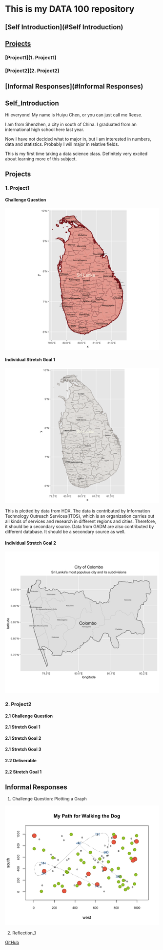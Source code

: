 # This is my DATA 100 repository

## [Self Introduction](#Self Introduction)

## [Projects](#Projects)
  
  ### [Project1](1. Project1)
  
  ### [Project2](2. Project2)

## [Informal Responses](#Informal Responses)


## Self_Introduction

Hi everyone! My name is Huiyu Chen, or you can just call me Reese.

I am from Shenzhen, a city in south of China. I graduated from an international high school here last year.

Now I have not decided what to major in, but I am interested in numbers, data and statistics. Probably I will major in
relative fields.

This is my first time taking a data science class. Definitely very excited about learning more of this subject.


## Projects

### 1. Project1

#### Challenge Question
![GitHub Logo](sri_lanka.png)

#### Individual Stretch Goal 1
![GitHub Logo](sri_lanka_hdx.png)

This is plotted by data from HDX. The data is contributed by Information Technology Outreach Services(ITOS), which is an organization carries out
all kinds of services and research in different regions and cities. Therefore, it should be a secondary source.
Data from GADM are also contributed by different database. It should be a secondary source as well.

#### Individual Stretch Goal 2
![GitHub Logo](colombo.png)


### 2. Project2

#### 2.1 Challenge Question

#### 2.1 Stretch Goal 1

#### 2.1 Stretch Goal 2

#### 2.1 Stretch Goal 3

#### 2.2 Deliverable

#### 2.2 Stretch Goal 1

## Informal Responses

1. Challenge Question: Plotting a Graph

![GitHub Logo](ChanllengeQuestion.png)

2. Reflection_1

  [GitHub](Reflection1.md)
